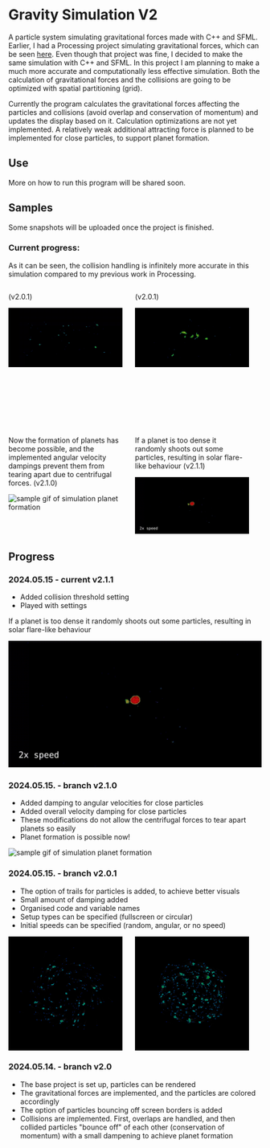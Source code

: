 # Gravity Simulation V2

A particle system simulating gravitational forces made with C++ and SFML. Earlier, I had a Processing project simulating gravitational forces, which can be seen [here](https://github.com/balintjanik/gravity_simulation). Even though that project was fine, I decided to make the same simulation with C++ and SFML. In this project I am planning to make a much more accurate and computationally less effective simulation. Both the calculation of gravitational forces and the collisions are going to be optimized with spatial partitioning (grid).

Currently the program calculates the gravitational forces affecting the particles and collisions (avoid overlap and conservation of momentum) and updates the display based on it. Calculation optimizations are not yet implemented. A relatively weak additional attracting force is planned to be implemented for close particles, to support planet formation.

## Use
More on how to run this program will be shared soon.

## Samples
Some snapshots will be uploaded once the project is finished.

### Current progress:

As it can be seen, the collision handling is infinitely more accurate in this simulation compared to my previous work in Processing.
<div style="display: flex; margin-bottom: 3vh;">
    <div style="max-width: 45%; margin-right: 5%;">
        <p>(v2.0.1)</p>
        <img src="data/sample_v2.0.1_1_cropped.gif" alt="sample gif of simulation">
    </div>
    <div style="max-width: 45%; margin-right: 5%;">
        <p>(v2.0.1)</p>
        <img src="data/sample_v2.0.1_2_cropped.gif" alt="sample gif of simulation">
    </div>
</div>

<div style="display: flex;">
    <div style="max-width: 45%; margin-right: 5%;">
        <p>Now the formation of planets has become possible, and the implemented angular velocity dampings prevent them from tearing apart due to centrifugal forces.
        (v2.1.0)</p>
        <img src="data/sample_v2.1.0_1_planet_cropped.gif" alt="sample gif of simulation planet formation" >
    </div>
    <div style="max-width: 45%;">
        <p>If a planet is too dense it randomly shoots out some particles, resulting in solar flare-like behaviour
        (v2.1.1)</p>
        <img src="data/sample_v2.1.1_1_solarflare_cropped.gif" alt="sample gif of simulation solar flare">
    </div>
</div>

## Progress

### 2024.05.15 - current v2.1.1
 - Added collision threshold setting
 - Played with settings

If a planet is too dense it randomly shoots out some particles, resulting in solar flare-like behaviour

<img src="data/sample_v2.1.1_1_solarflare_cropped.gif" alt="sample gif of simulation solar flare">

### 2024.05.15. - branch v2.1.0
 - Added damping to angular velocities for close particles
 - Added overall velocity damping for close particles
 - These modifications do not allow the centrifugal forces to tear apart planets so easily
 - Planet formation is possible now!

<img src="data/sample_v2.1.0_1_planet_cropped.gif" alt="sample gif of simulation planet formation">

### 2024.05.15. - branch v2.0.1
 - The option of trails for particles is added, to achieve better visuals
 - Small amount of damping added
 - Organised code and variable names
 - Setup types can be specified (fullscreen or circular)
 - Initial speeds can be specified (random, angular, or no speed)

<div style="display: flex;">
    <img src="data/sample_v2.0.1_circular_1.png" alt="sample image of simulation circular setup" style="width: 45%; margin-right: 5%;">
    <img src="data/sample_v2.0.1_circular_2.png" alt="sample image of simulation circular setup" style="width: 45%;">
</div>

### 2024.05.14. - branch v2.0
 - The base project is set up, particles can be rendered
 - The gravitational forces are implemented, and the particles are colored accordingly
 - The option of particles bouncing off screen borders is added
 - Collisions are implemented. First, overlaps are handled, and then collided particles "bounce off" of each other (conservation of momentum) with a small dampening to achieve planet formation
